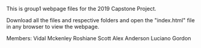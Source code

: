 This is group1 webpage files for the 2019 Capstone Project.

Download all the files and respective folders and open the "index.html" file in any browser to view the webpage. 

Members:
Vidal Mckenley
Roshiane Scott
Alex Anderson
Luciano Gordon